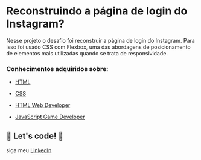 # Reconstruindo a página de login do Instagram? 

Nesse projeto  o desafio foi reconstruir a página de login do Instagram. Para isso foi usado CSS com Flexbox, uma das abordagens de posicionamento de elementos mais utilizadas quando se trata de responsividade. 

### Conhecimentos adquiridos sobre:

* [HTML](https://www.w3schools.com/html/)

* [CSS](https://developer.mozilla.org/pt-BR/docs/Web/CSS)

* [HTML Web Developer](https://web.digitalinnovation.one/track/html-web-developer?tab=path)

* [JavaScript Game Developer](https://web.digitalinnovation.one/track/javascript-game-developer?tab=path)

  

## 🚀 Let's code! 🚀

siga meu [LinkedIn](https://www.linkedin.com/in/mads1974/)

